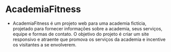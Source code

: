 # AcademiaFitness
* AcademiaFitness é um projeto web para uma academia fictícia, projetado para fornecer informações sobre a academia, seus serviços, equipe e formas de contato. O objetivo do projeto é criar um site responsivo e atraente que promova os serviços da academia e incentive os visitantes a se envolverem.
